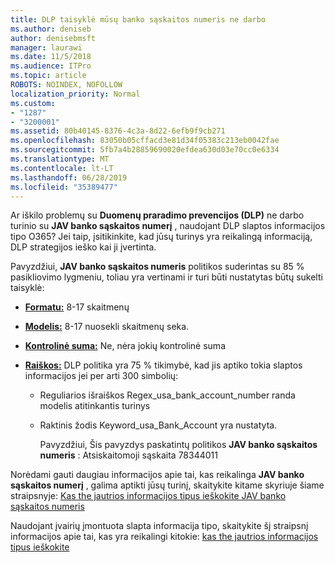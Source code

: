 ```yaml
---
title: DLP taisyklė mūsų banko sąskaitos numeris ne darbo
ms.author: deniseb
author: denisebmsft
manager: laurawi
ms.date: 11/5/2018
ms.audience: ITPro
ms.topic: article
ROBOTS: NOINDEX, NOFOLLOW
localization_priority: Normal
ms.custom:
- "1287"
- "3200001"
ms.assetid: 80b40145-8376-4c3a-8d22-6efb9f9cb271
ms.openlocfilehash: 83050b05cffacd3e81d34f05383c213eb0042fae
ms.sourcegitcommit: 5fb7a4b28859690020efdea630d03e70cc0e6334
ms.translationtype: MT
ms.contentlocale: lt-LT
ms.lasthandoff: 06/28/2019
ms.locfileid: "35389477"
---
```

Ar iškilo problemų su **Duomenų praradimo prevencijos (DLP)** ne darbo turinio su **JAV banko sąskaitos numerį** , naudojant DLP slaptos informacijos tipo O365? Jei taip, įsitikinkite, kad jūsų turinys yra reikalingą informaciją, DLP strategijos ieško kai ji įvertinta.
  
Pavyzdžiui, **JAV banko sąskaitos numeris** politikos suderintas su 85 % pasikliovimo lygmeniu, toliau yra vertinami ir turi būti nustatytas būtų sukelti taisyklė:
  
- **[Formatu:](https://docs.microsoft.com/office365/securitycompliance/what-the-sensitive-information-types-look-for#format-77)** 8-17 skaitmenų

- **[Modelis:](https://docs.microsoft.com/office365/securitycompliance/what-the-sensitive-information-types-look-for#pattern-77)** 8-17 nuosekli skaitmenų seka.

- **[Kontrolinė suma:](https://docs.microsoft.com/office365/securitycompliance/what-the-sensitive-information-types-look-for#checksum-76)** Ne, nėra jokių kontrolinė suma

- **[Raiškos:](https://docs.microsoft.com/office365/securitycompliance/what-the-sensitive-information-types-look-for)** DLP politika yra 75 % tikimybė, kad jis aptiko tokia slaptos informacijos jei per arti 300 simbolių:

  - Reguliarios išraiškos Regex_usa_bank_account_number randa modelis atitinkantis turinys

  - Raktinis žodis Keyword_usa_Bank_Account yra nustatyta.

    Pavyzdžiui, Šis pavyzdys paskatintų politikos **JAV banko sąskaitos numeris** : Atsiskaitomoji sąskaita 78344011

Norėdami gauti daugiau informacijos apie tai, kas reikalinga **JAV banko sąskaitos numerį** , galima aptikti jūsų turinį, skaitykite kitame skyriuje šiame straipsnyje: [Kas the jautrios informacijos tipus ieškokite JAV banko sąskaitos numeris](https://docs.microsoft.com/office365/securitycompliance/what-the-sensitive-information-types-look-for#us-bank-account-number)
  
Naudojant įvairių įmontuota slapta informacija tipo, skaitykite šį straipsnį informacijos apie tai, kas yra reikalingi kitokie: [kas the jautrios informacijos tipus ieškokite](https://docs.microsoft.com/office365/securitycompliance/what-the-sensitive-information-types-look-for)
  
